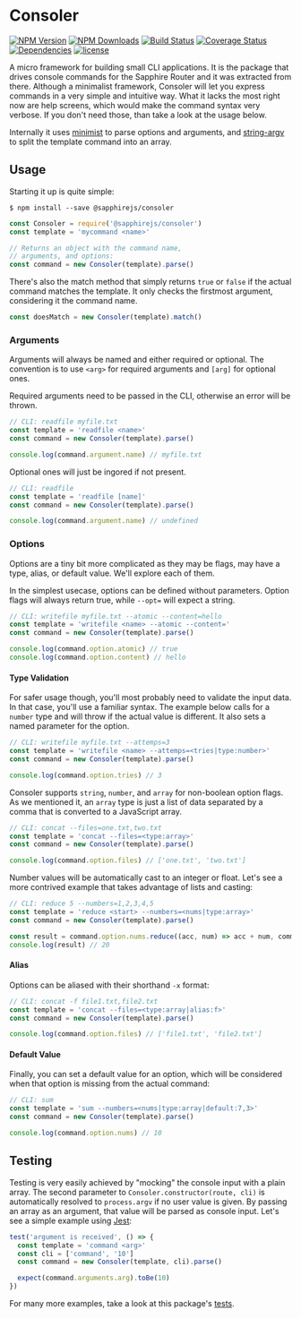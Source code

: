 # Consoler

[![NPM Version](https://img.shields.io/npm/v/@sapphirejs/consoler.svg)](https://www.npmjs.com/package/@sapphirejs/consoler)
[![NPM Downloads](https://img.shields.io/npm/dt/@sapphirejs/consoler.svg)](https://www.npmjs.com/package/@sapphirejs/consoler)
[![Build Status](https://travis-ci.org/sapphirejs/consoler.svg?branch=master)](https://travis-ci.org/sapphirejs/consoler)
[![Coverage Status](https://coveralls.io/repos/github/sapphirejs/consoler/badge.svg?branch=master)](https://coveralls.io/github/sapphirejs/consoler?branch=master)
[![Dependencies](https://david-dm.org/sapphirejs/consoler.svg)](https://github.com/sapphirejs/consoler)
[![license](https://img.shields.io/github/license/sapphirejs/consoler.svg)](https://github.com/sapphirejs/consoler/blob/master/LICENSE.md)

A micro framework for building small CLI applications. It is the package that drives console commands for the Sapphire Router and it was extracted from there. Although a minimalist framework, Consoler will let you express commands in a very simple and intuitive way. What it lacks the most right now are help screens, which would make the command syntax very verbose. If you don't need those, than take a look at the usage below.

Internally it uses [minimist](https://github.com/substack/minimist) to parse options and arguments, and [string-argv](https://github.com/mccormicka/string-argv) to split the template command into an array.

## Usage

Starting it up is quite simple:

```
$ npm install --save @sapphirejs/consoler
```

```javascript
const Consoler = require('@sapphirejs/consoler')
const template = 'mycommand <name>'

// Returns an object with the command name,
// arguments, and options:
const command = new Consoler(template).parse()
```

There's also the match method that simply returns `true` or `false` if the actual command matches the template. It only checks the firstmost argument, considering it the command name.

```javascript
const doesMatch = new Consoler(template).match()
```

### Arguments

Arguments will always be named and either required or optional. The convention is to use `<arg>` for required arguments and `[arg]` for optional ones.

Required arguments need to be passed in the CLI, otherwise an error will be thrown.

```javascript
// CLI: readfile myfile.txt
const template = 'readfile <name>'
const command = new Consoler(template).parse()

console.log(command.argument.name) // myfile.txt
```

Optional ones will just be ingored if not present.

```javascript
// CLI: readfile
const template = 'readfile [name]'
const command = new Consoler(template).parse()

console.log(command.argument.name) // undefined
```

### Options

Options are a tiny bit more complicated as they may be flags, may have a type, alias, or default value. We'll explore each of them.

In the simplest usecase, options can be defined without parameters. Option flags will always return true, while `--opt=` will expect a string.

```javascript
// CLI: writefile myfile.txt --atomic --content=hello
const template = 'writefile <name> --atomic --content='
const command = new Consoler(template).parse()

console.log(command.option.atomic) // true
console.log(command.option.content) // hello
```

#### Type Validation

For safer usage though, you'll most probably need to validate the input data. In that case, you'll use a familiar syntax. The example below calls for a `number` type and will throw if the actual value is different. It also sets a named parameter for the option.

```javascript
// CLI: writefile myfile.txt --attemps=3
const template = 'writefile <name> --attemps=<tries|type:number>'
const command = new Consoler(template).parse()

console.log(command.option.tries) // 3
```

Consoler supports `string`, `number`, and `array` for non-boolean option flags. As we mentioned it, an `array` type is just a list of data separated by a comma that is converted to a JavaScript array.

```javascript
// CLI: concat --files=one.txt,two.txt
const template = 'concat --files=<type:array>'
const command = new Consoler(template).parse()

console.log(command.option.files) // ['one.txt', 'two.txt']
```

Number values will be automatically cast to an integer or float. Let's see a more contrived example that takes advantage of lists and casting:

```javascript
// CLI: reduce 5 --numbers=1,2,3,4,5
const template = 'reduce <start> --numbers=<nums|type:array>'
const command = new Consoler(template).parse()

const result = command.option.nums.reduce((acc, num) => acc + num, command.argument.start)
console.log(result) // 20
```

#### Alias

Options can be aliased with their shorthand `-x` format:

```javascript
// CLI: concat -f file1.txt,file2.txt
const template = 'concat --files=<type:array|alias:f>'
const command = new Consoler(template).parse()

console.log(command.option.files) // ['file1.txt', 'file2.txt']
```

#### Default Value

Finally, you can set a default value for an option, which will be considered when that option is missing from the actual command:

```javascript
// CLI: sum
const template = 'sum --numbers=<nums|type:array|default:7,3>'
const command = new Consoler(template).parse()

console.log(command.option.nums) // 10
```

## Testing

Testing is very easily achieved by "mocking" the console input with a plain array. The second parameter to `Consoler.constructor(route, cli)` is automatically resolved to `process.argv` if no user value is given. By passing an array as an argument, that value will be parsed as console input. Let's see a simple example using [Jest](https://facebook.github.io/jest/):

```javascript
test('argument is received', () => {
  const template = 'command <arg>'
  const cli = ['command', '10']
  const command = new Consoler(template, cli).parse()

  expect(command.arguments.arg).toBe(10)
})
```

For many more examples, take a look at this package's [tests](https://github.com/sapphirejs/consoler/blob/master/test/consoler.spec.js).
